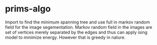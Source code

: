 # prims-algo

Import to find the minimum spanning tree and use full in markov random field for the image segementation. Markov random field in the images are set of vertices merely separated by the edges and thus can apply ising model to minimize energy. However that is greedy in nature.
